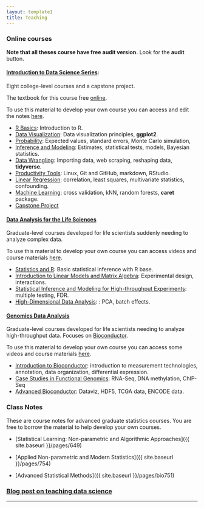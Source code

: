```yaml
---
layout: template1
title: Teaching
---
```


### Online courses

__Note that all theses course have free audit version.__ Look for the **audit** button.

#### [Introduction to Data Science Series](https://www.edx.org/professional-certificate/harvardx-data-science): 

Eight college-level courses and a capstone project.

The textbook for this course free [online](https://rafalab.github.io/dsbook/).

To use this material to develop your own course you can access and edit the notes [here](https://github.com/rafalab/dsbook).

* [R Basics](https://www.edx.org/course/data-science-r-basics): Introduction to R.
* [Data Visualization](https://www.edx.org/course/data-science-visualization): Data visualization principles, __ggplot2__.
* [Probability](https://www.edx.org/course/data-science-probability): Expected values, standard errors, Monte Carlo simulation, 
* [Inference and Modeling](https://www.edx.org/course/data-science-inference-and-modeling): Estimates, statistical tests, models, Bayesian statistics. 
* [Data Wrangling](https://www.edx.org/course/data-science-wrangling): Importing data, web scraping, reshaping data, __tidyverse__.
* [Productivity Tools](https://www.edx.org/course/data-science-productivity-tools): Linux, Git and GitHub, markdown, RStudio.
* [Linear Regression](https://www.edx.org/course/data-science-linear-regression): correlation, least squares, multivariate statistics, confounding.
* [Machine Learning](https://www.edx.org/course/data-science-machine-learning): cross validation, kNN, random forests, __caret__ package.
* [Capstone Project](https://www.edx.org/course/data-science-capstone)

#### [Data Analysis for the Life Sciences](https://www.edx.org/professional-certificate/harvardx-data-analysis-for-life-sciences)

Graduate-level courses developed for life scientists suddenly needing to analyze complex data.

To use this material to develop your own course you can access videos and course materials [here](http://rafalab.github.io/pages/harvardx.html).

* [Statistics and R](https://www.edx.org/course/statistics-and-r): Basic statistical inference with R base.
* [Introduction to Linear Models and Matrix Algebra](https://www.edx.org/course/introduction-to-linear-models-and-matrix-algebra): Experimental design, interactions.
* [Statistical Inference and Modeling for High-throughput Experiments](https://www.edx.org/course/statistical-inference-and-modeling-for-high-throug): multiple testing, FDR.
* [High-Dimensional Data Analysis](https://www.edx.org/course/high-dimensional-data-analysis): : PCA, batch effects. 
 
#### [Genomics Data Analysis](https://www.edx.org/xseries/genomics-data-analysis)

Graduate-level courses developed for life scientists needing to analyze high-throughput data. Focuses on [Bioconductor](https://www.bioconductor.org/).

To use this material to develop your own course you can access some videos and course materials [here](http://rafalab.github.io/pages/harvardx.html).

* [Introduction to Bioconductor](https://www.edx.org/course/introduction-to-bioconductor-annotation-and-analys): introduction to measurement technologies, annotation, data organization, differential expression.
* [Case Studies in Functional Genomics](https://www.edx.org/course/high-performance-computing-for-reproducible-genomi): RNA-Seq, DNA methylation, ChIP-Seq
* [Advanced Bioconductor](https://www.edx.org/course/case-studies-in-functional-genomics): Dataviz, HDF5, TCGA data, ENCODE data.



### Class Notes

These are course notes for advanced graduate statistics courses. You are free to borrow the material to help develop your own courses.

* [Statistical Learning: Non-parametric and  Algorithmic Approaches]({{ site.baseurl }}/pages/649)

* [Applied Non-parametric and Modern Statistics]({{ site.baseurl }}/pages/754)

* [Advanced Statistical Methods]({{ site.baseurl }}/pages/bio751)


### [Blog post on teaching data science](http://simplystatistics.org/2014/09/15/applied-statisticians-people-want-to-learn-what-we-do-lets-teach-them/)

----


